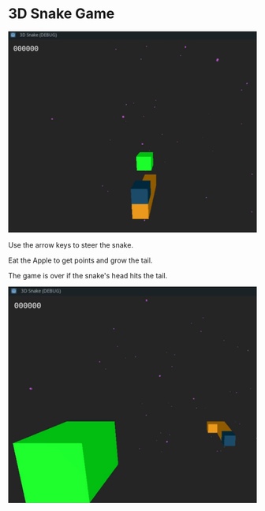 # 3D Snake Game

![Preview](Assets/preview.png)

Use the arrow keys to steer the snake.

Eat the Apple to get points and grow the tail.

The game is over if the snake's head hits the tail.

![Preview2](Assets/preview2.png)


